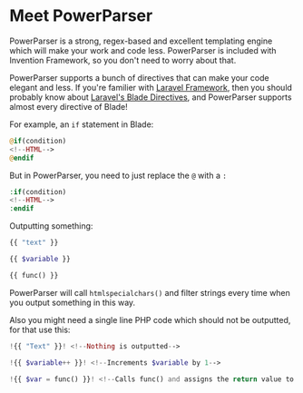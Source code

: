 # Meet PowerParser

PowerParser is a strong, regex-based and excellent templating engine which will make your work and code less.
PowerParser is included with Invention Framework, so you don't need to worry about that.

PowerParser supports a bunch of directives that can make your code elegant and less. If you're familier with [Laravel Framework](https://laravel.com), then you should probably know about [Laravel's Blade Directives](https://laravel.com/docs/8.x/blade), and PowerParser supports almost every directive of Blade!

For example, an `if` statement in Blade:

```php
@if(condition)
<!--HTML-->
@endif
```

But in PowerParser, you need to just replace the `@` with a `:`

```php
:if(condition)
<!--HTML-->
:endif
```

Outputting something:

```php
{{ "text" }}
``` 

```php
{{ $variable }}
``` 

```php
{{ func() }}
``` 

PowerParser will call `htmlspecialchars()` and filter strings every time when you output something in this way.

Also you might need a single line PHP code which should not be outputted, for that use this:

```php
!{{ "Text" }}! <!--Nothing is outputted-->
```

```php
!{{ $variable++ }}! <!--Increments $variable by 1-->
```

```php
!{{ $var = func() }}! <!--Calls func() and assigns the return value to $var--->
```